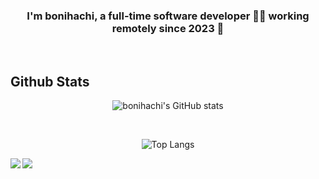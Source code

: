 <!--
<div align="center">
<img src="https://rishavanand.github.io/static/images/greetings.gif" align="center" style="width: 100%" />
</div>
-->


### <div align="center">I'm bonihachi, a full-time software developer 👨‍💻 working remotely since 2023 🚀</div>

<!--
- 🔭 I’m currently working on [Github Profilinator](https://github.com/rishavanand/github-profilinator)


- 🌱 I’m currently learning Hyperledger and Kubernetes


- ❓ Ask me about anything related to MERN stack and related technologies


- ⚡ Fun fact: I use tabs over spaces
-->

<br/>

## Github Stats
<div align="center">

  ![bonihachi's GitHub stats](https://github-readme-stats.vercel.app/api?username=bonihachi&show_icons=true&rank_icon=github&theme=nord&count_private=true)

  </br>

  ![Top Langs](https://github-readme-stats.vercel.app/api/top-langs/?username=bonihachi)

</div>

<a href="https://github.com/anuraghazra/github-readme-stats">
    <img aligh="left" src="https://spotify-github-profile.vercel.app/api/view?uid=take_it_21&cover_image=true&theme=default&show_offline=false&background_color=121212&interchange=true" /></div>
</a>
<a href="https://github.com/anuraghazra/github-readme-stats">
  <img align="left" src="https://komarev.com/ghpvc/?username=bonihachi&&style=flat-square" align="center" />
</a>
